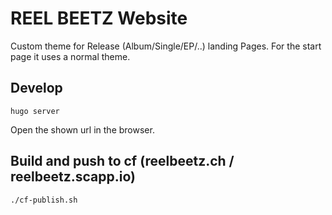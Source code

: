 # REEL BEETZ Website

Custom theme for Release (Album/Single/EP/..) landing Pages. For the start page it uses a normal theme.

## Develop

```hugo server```

Open the shown url in the browser.

## Build and push to cf (reelbeetz.ch / reelbeetz.scapp.io)

```./cf-publish.sh```

